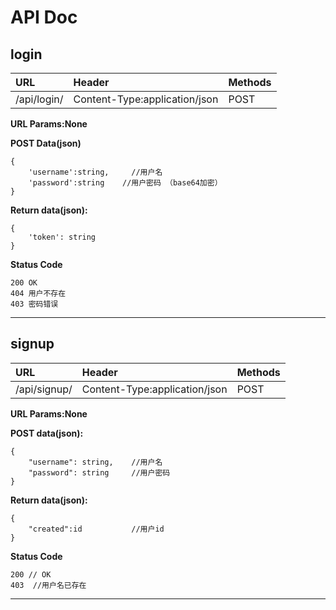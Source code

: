 # **API Doc** 


## **login** 
|URL | Header | Methods| 
| :-- | :--| :-- | 
|/api/login/ | Content-Type:application/json | POST| 


**URL Params:None**


**POST Data(json)**
```
{
    'username':string,     //用户名
    'password':string    //用户密码 （base64加密）
}
```
**Return data(json):**
```
{
    'token': string 
}
```
**Status Code**
```
200 OK
404 用户不存在
403 密码错误 
```

*** 

## **signup** 

|URL|Header|Methods|
| :--- | :-- | :-- |
|/api/signup/ |Content-Type:application/json| POST|

**URL Params:None**

**POST data(json):**
```
{
    "username": string,    //用户名
    "password": string     //用户密码
}
```

**Return data(json):**
```
{
    "created":id           //用户id
}
```
**Status Code**
```
200 // OK
403  //用户名已存在 
```
*** 
